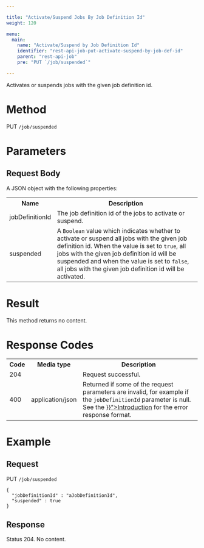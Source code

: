 ```yaml
---

title: "Activate/Suspend Jobs By Job Definition Id"
weight: 120

menu:
  main:
    name: "Activate/Suspend by Job Definition Id"
    identifier: "rest-api-job-put-activate-suspend-by-job-def-id"
    parent: "rest-api-job"
    pre: "PUT `/job/suspended`"

---
```



Activates or suspends jobs with the given job definition id.

# Method

PUT `/job/suspended`

# Parameters

## Request Body

A JSON object with the following properties:

<table class="table table-striped">
  <tr>
    <th>Name</th>
    <th>Description</th>
  </tr>
  <tr>
    <td>jobDefinitionId</td>
    <td>The job definition id of the jobs to activate or suspend.</td>
  </tr>
  <tr>
    <td>suspended</td>
    <td>A <code>Boolean</code> value which indicates whether to activate or suspend all jobs with the given job definition id. When the value is set to <code>true</code>, all jobs with the given job definition id will be suspended and when the value is set to <code>false</code>, all jobs with the given job definition id will be activated.</td>
  </tr>
</table>


# Result

This method returns no content.


# Response Codes

<table class="table table-striped">
  <tr>
    <th>Code</th>
    <th>Media type</th>
    <th>Description</th>
  </tr>
  <tr>
    <td>204</td>
    <td></td>
    <td>Request successful.</td>
  </tr>
  <tr>
    <td>400</td>
    <td>application/json</td>
    <td>Returned if some of the request parameters are invalid, for example if the <code>jobDefinitionId</code> parameter is null. See the <a href="../../reference/rest/overview/_index.md#error-handling" >}}">Introduction</a> for the error response format.</td>
  </tr>
</table>


# Example

## Request

PUT `/job/suspended`

    {
      "jobDefinitionId" : "aJobDefinitionId",
      "suspended" : true
    }

## Response

Status 204. No content.
